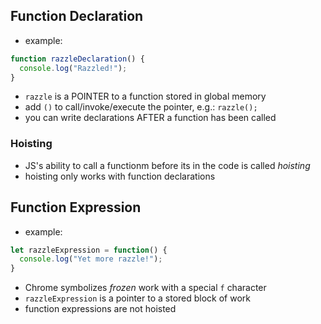 ## Function Declaration
- example:
```js
function razzleDeclaration() {
  console.log("Razzled!"); 
}
```

- `razzle` is a POINTER to a function stored in global memory
- add `()` to call/invoke/execute the pointer, e.g.: `razzle();`
- you can write declarations AFTER a function has been called

### Hoisting
- JS's ability to call a functionm before its in the code is called *hoisting*
- hoisting only works with function declarations


## Function Expression
- example:
```js 
let razzleExpression = function() {
  console.log("Yet more razzle!");
}
```

- Chrome symbolizes *frozen* work with a special `f` character
- `razzleExpression` is a pointer to a stored block of work
- function expressions are not hoisted